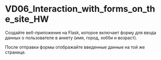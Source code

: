 # VD06_Interaction_with_forms_on_the_site_HW
 
Создайте веб-приложение на Flask, которое включает форму для ввода данных о пользователе в анкету (имя, город, хобби и возраст). 

После отправки формы отображайте введенные данные на той же странице. 